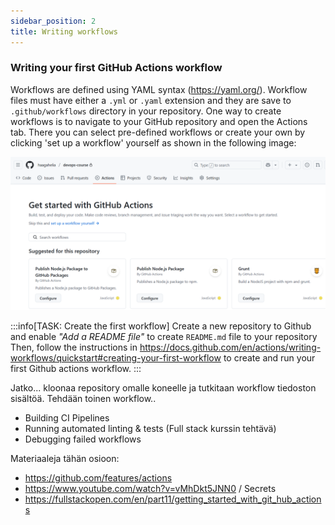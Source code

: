```yaml
---
sidebar_position: 2
title: Writing workflows
---
```


### Writing your first GitHub Actions workflow

Workflows are defined using YAML syntax (https://yaml.org/). Workflow files must have either a `.yml` or `.yaml` extension and they are save to `.github/workflows` directory in your repository. One way to create workflows is to navigate to your GitHub repository and open the Actions tab. There you can select pre-defined workflows or create your own by clicking 'set up a workflow' yourself as shown in the following image:

![Github workflow creation](./img/github_actions_tab.png)

:::info[TASK: Create the first workflow]
Create a new repository to Github and enable *"Add a README file"* to create `README.md` file to your repository Then, follow the instructions in https://docs.github.com/en/actions/writing-workflows/quickstart#creating-your-first-workflow to create and run your first Github actions workflow.
:::

Jatko... kloonaa repository omalle koneelle ja tutkitaan workflow tiedoston sisältöä. Tehdään toinen workflow..


- Building CI Pipelines
- Running automated linting & tests (Full stack kurssin tehtävä)
- Debugging failed workflows

Materiaaleja tähän osioon:
- https://github.com/features/actions
- https://www.youtube.com/watch?v=vMhDkt5JNN0 / Secrets
- https://fullstackopen.com/en/part11/getting_started_with_git_hub_actions
